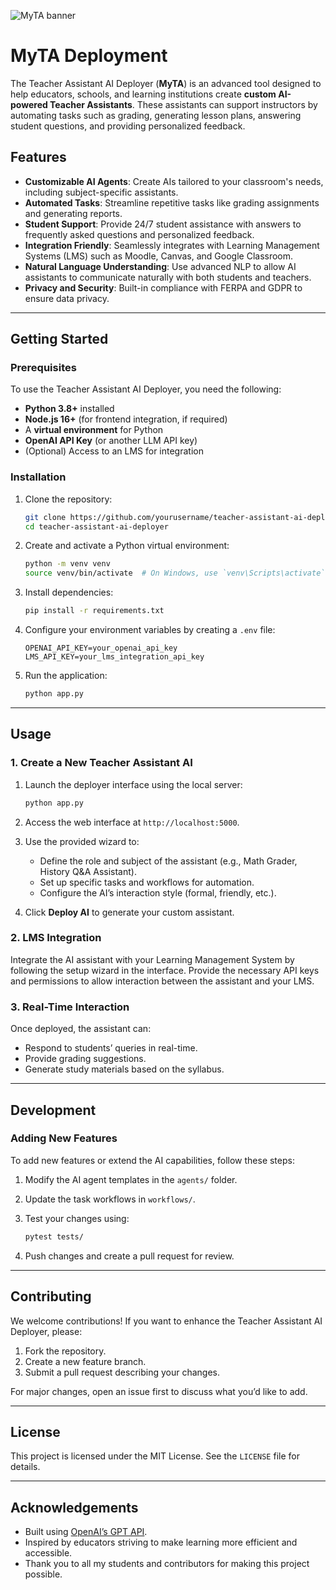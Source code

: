 ![MyTA banner](https://github.com/user-attachments/assets/05aa380a-5658-42f9-a4f7-0daec89dd1be)

# MyTA Deployment

The Teacher Assistant AI Deployer (**MyTA**) is an advanced tool designed to help educators, schools, and learning institutions create **custom AI-powered Teacher Assistants**. These assistants can support instructors by automating tasks such as grading, generating lesson plans, answering student questions, and providing personalized feedback.

## Features

- **Customizable AI Agents**: Create AIs tailored to your classroom's needs, including subject-specific assistants.
- **Automated Tasks**: Streamline repetitive tasks like grading assignments and generating reports.
- **Student Support**: Provide 24/7 student assistance with answers to frequently asked questions and personalized feedback.
- **Integration Friendly**: Seamlessly integrates with Learning Management Systems (LMS) such as Moodle, Canvas, and Google Classroom.
- **Natural Language Understanding**: Use advanced NLP to allow AI assistants to communicate naturally with both students and teachers.
- **Privacy and Security**: Built-in compliance with FERPA and GDPR to ensure data privacy.

---

## Getting Started

### Prerequisites

To use the Teacher Assistant AI Deployer, you need the following:

- **Python 3.8+** installed
- **Node.js 16+** (for frontend integration, if required)
- A **virtual environment** for Python
- **OpenAI API Key** (or another LLM API key)
- (Optional) Access to an LMS for integration

### Installation

1. Clone the repository:

    ```bash
    git clone https://github.com/yourusername/teacher-assistant-ai-deployer.git
    cd teacher-assistant-ai-deployer
    ```

2. Create and activate a Python virtual environment:

    ```bash
    python -m venv venv
    source venv/bin/activate  # On Windows, use `venv\Scripts\activate`
    ```

3. Install dependencies:

    ```bash
    pip install -r requirements.txt
    ```

4. Configure your environment variables by creating a `.env` file:

    ```
    OPENAI_API_KEY=your_openai_api_key
    LMS_API_KEY=your_lms_integration_api_key
    ```

5. Run the application:

    ```bash
    python app.py
    ```

---

## Usage

### 1. Create a New Teacher Assistant AI

1. Launch the deployer interface using the local server:
   
    ```bash
    python app.py
    ```

2. Access the web interface at `http://localhost:5000`.

3. Use the provided wizard to:
   - Define the role and subject of the assistant (e.g., Math Grader, History Q&A Assistant).
   - Set up specific tasks and workflows for automation.
   - Configure the AI’s interaction style (formal, friendly, etc.).

4. Click **Deploy AI** to generate your custom assistant.

### 2. LMS Integration

Integrate the AI assistant with your Learning Management System by following the setup wizard in the interface. Provide the necessary API keys and permissions to allow interaction between the assistant and your LMS.

### 3. Real-Time Interaction

Once deployed, the assistant can:
- Respond to students’ queries in real-time.
- Provide grading suggestions.
- Generate study materials based on the syllabus.

---

## Development

### Adding New Features
To add new features or extend the AI capabilities, follow these steps:

1. Modify the AI agent templates in the `agents/` folder.
2. Update the task workflows in `workflows/`.
3. Test your changes using:

    ```bash
    pytest tests/
    ```

4. Push changes and create a pull request for review.

---

## Contributing

We welcome contributions! If you want to enhance the Teacher Assistant AI Deployer, please:

1. Fork the repository.
2. Create a new feature branch.
3. Submit a pull request describing your changes.

For major changes, open an issue first to discuss what you’d like to add.

---

## License

This project is licensed under the MIT License. See the `LICENSE` file for details.

---

## Acknowledgements

- Built using [OpenAI’s GPT API](https://platform.openai.com/docs/).
- Inspired by educators striving to make learning more efficient and accessible.
- Thank you to all my students and contributors for making this project possible.

